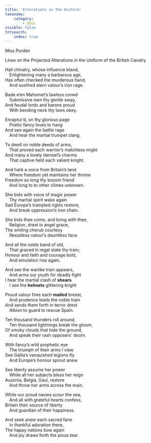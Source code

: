 ```yaml
---
title: 'Alterations in the Uniform'
taxonomy:
    category:
        - docs
visible: false
tntsearch:
    index: true
---
```


<div class="author">Miss Porden</div>

<span class="title">Lines on the Projected Alterations in the Uniform of the British Cavalry</span>

Hail chivalry, whose influence bland,  
&emsp;Enlightening many a barbarous age,  
Has often checked the murderous hand,  
&emsp;And soothed stern valour’s iron rage.

Bade e’en Mahomet’s lawless crowd  
&emsp;Submissive own thy gentle sway,  
And feudal lords and barons proud  
&emsp;With bending neck thy laws obey.

Enraptur’d, on thy glorious page  
&emsp;Poetic fancy loves to hang  
And see again the battle rage  
&emsp;And hear the martial trumpet clang.  

To dwell on noble deeds of arms,  
&emsp;That proved each warrior’s matchless might  
And many a lovely damsel’s charms  
&emsp;That captive held each valiant knight.  

And hark a voice from Britain’s land  
&emsp;Where freedom yet maintains her throne  
Freedom so long thy bosom friend  
&emsp;And long to to other climes unknown.  

She bids with voice of magic power  
&emsp;Thy martial spirit wake again  
Sad Europe’s trampled rights restore,  
&emsp;And break oppression’s iron chain.  

She bids thee come, and bring with thee,  
&emsp;Religion, drest in angel grace,  
The smiling cherub courtesy  
&emsp;Resistless valour’s dauntless face.

And all the noble band of old,  
&emsp;That graced in regal state thy train;  
Honour and faith and courage bold,  
&emsp;And emulation rise again.  

And see the warlike train appears,  
&emsp;And arms our youth for deadly fight  
I hear the martial clash of **shears**  
&emsp;I see the **helmets** glittering bright

Proud valour fires each **mailed** breast,  
&emsp;And prudence leads the noble train  
And sends them forth in terror drest  
&emsp;Albion to guard to rescue Spain.  

Ten thousand thunders roll around,  
&emsp;Ten thousand lightnings break the gloom,  
Of smoky clouds that hide the ground,  
&emsp;And speak their rash opposers’ doom.

With fancy’s wild prophetic eye  
&emsp;The triumph of their arms I view  
See Gallia’s vanquished legions fly  
&emsp;And Europe’s honour sprout anew.  
 
See liberty assume her power  
&emsp;While all her subjects bless her reign  
Ausonia, Belgia, Gaul, restore  
&emsp;And throw her arms across the main.  

While our proud navies scour the sea,  
&emsp;And all with grateful hearts confess,  
Britain their source of liberty  
&emsp;And guardian of their happiness.  

And seek anew each sacred fane  
&emsp;In thankful adoration there,  
The happy nations bow again  
&emsp;And joy draws forth the pious tear.